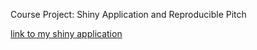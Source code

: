 Course Project: Shiny Application and Reproducible Pitch

[link to my shiny application](https://ellaqyzeng.shinyapps.io/week4/)
